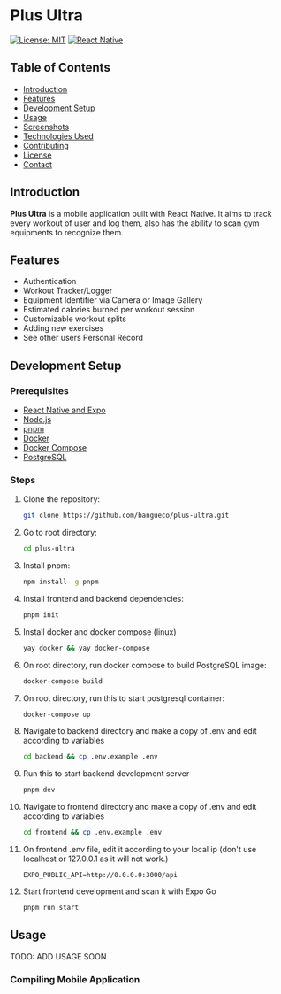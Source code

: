 # Plus Ultra

[![License: MIT](https://img.shields.io/badge/License-MIT-yellow.svg)](LICENSE)
[![React Native](https://img.shields.io/badge/React%20Native-0.64.2-blue.svg)](https://reactnative.dev/)

## Table of Contents

- [Introduction](#introduction)
- [Features](#features)
- [Development Setup](#development-setup)
- [Usage](#usage)
- [Screenshots](#screenshots)
- [Technologies Used](#technologies-used)
- [Contributing](#contributing)
- [License](#license)
- [Contact](#contact)

## Introduction

**Plus Ultra** is a mobile application built with React Native. It aims to track every workout of user and log them, also has the ability to scan gym equipments to recognize them.

## Features

- Authentication
- Workout Tracker/Logger
- Equipment Identifier via Camera or Image Gallery
- Estimated calories burned per workout session
- Customizable workout splits
- Adding new exercises
- See other users Personal Record

## Development Setup

### Prerequisites

- [React Native and Expo](https://reactnative.dev/docs/environment-setup)
- [Node.js](https://nodejs.org/)
- [pnpm](https://pnpm.io/)
- [Docker](https://www.docker.com/)
- [Docker Compose](https://github.com/docker/compose)
- [PostgreSQL](https://www.postgresql.org/)

### Steps

1. Clone the repository:
    ```bash
    git clone https://github.com/bangueco/plus-ultra.git
    ```
2. Go to root directory:
    ```bash
    cd plus-ultra
    ```
3. Install pnpm:
    ```bash
    npm install -g pnpm
    ```
4. Install frontend and backend dependencies:
    ```bash
    pnpm init
    ```
5. Install docker and docker compose (linux)
    ```bash
    yay docker && yay docker-compose
    ```
6. On root directory, run docker compose to build PostgreSQL image:
    ```bash
    docker-compose build
    ```
7. On root directory, run this to start postgresql container:
    ```bash
    docker-compose up
    ```
8. Navigate to backend directory and make a copy of .env and edit according to variables
    ```bash
    cd backend && cp .env.example .env
    ```
9. Run this to start backend development server
    ```bash
    pnpm dev
    ```
10. Navigate to frontend directory and make a copy of .env and edit according to variables
    ```bash
    cd frontend && cp .env.example .env
    ```
11. On frontend .env file, edit it according to your local ip (don't use localhost or 127.0.0.1 as it will not work.)
    ```env
    EXPO_PUBLIC_API=http://0.0.0.0:3000/api
    ```
12. Start frontend development and scan it with Expo Go
    ```bash
    pnpm run start
    ```

## Usage

TODO: ADD USAGE SOON

### Compiling Mobile Application

